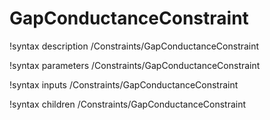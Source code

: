 <!-- MOOSE Documentation Stub: Remove this when content is added. -->

# GapConductanceConstraint
!syntax description /Constraints/GapConductanceConstraint

!syntax parameters /Constraints/GapConductanceConstraint

!syntax inputs /Constraints/GapConductanceConstraint

!syntax children /Constraints/GapConductanceConstraint
